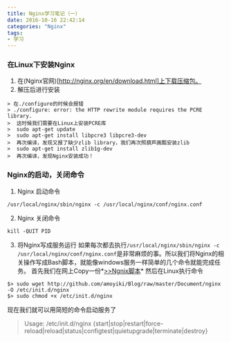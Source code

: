 ```yaml
---
title: Nginx学习笔记（一）
date: 2016-10-16 22:42:14
categories: "Nginx"
tags:
- 学习
---
```

### 在Linux下安装Nginx ###
1. 在(Nginx官网)[http://nginx.org/en/download.html]上下载压缩包。
2. 解压后进行安装
<!-- more -->

    > 在./configure的时候会报错
    > ./configure: error: the HTTP rewrite module requires the PCRE library.
    >  这时候我们需要在Linux上安装PCRE库
    >  sudo apt-get update
    >  sudo apt-get install libpcre3 libpcre3-dev
    >  再次编译，发现又报了缺少zlib library，我们再次照葫芦画瓢安装zlib
    >  sudo apt-get install zlib1g-dev
    >  再次编译，发现Nginx安装成功！

### Nginx的启动，关闭命令 ###
1. Nginx 启动命令
```shell
/usr/local/nginx/sbin/nginx -c /usr/local/nginx/conf/nginx.conf
```

2. Nginx 关闭命令
```shell
kill -QUIT PID
```

3. 将Nginx写成服务运行
如果每次都去执行`/usr/local/nginx/sbin/nginx -c /usr/local/nginx/conf/nginx.conf`是非常麻烦的事。所以我们将Nginx的相关操作写成Bash脚本，就能像windows服务一样简单的几个命令就能完成任务。
首先我们在网上Copy一份*[>>Ngnix脚本](http://github.com/amoyiki/Blog/raw/master/Document/nginx)*
然后在Linux执行命令
```shell
$> sudo wget http://github.com/amoyiki/Blog/raw/master/Document/nginx -O /etc/init.d/nginx
$> sudo chmod +x /etc/init.d/nginx
```

现在我们就可以用简短的命令启动服务了

> Usage: /etc/init.d/nginx {start|stop|restart|force-reload|reload|status|configtest|quietupgrade|terminate|destroy}
